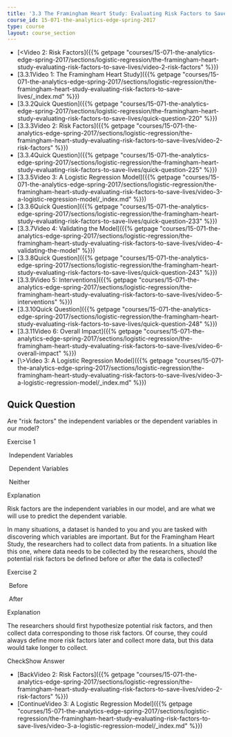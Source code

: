 ```yaml
---
title: '3.3 The Framingham Heart Study: Evaluating Risk Factors to Save Lives '
course_id: 15-071-the-analytics-edge-spring-2017
type: course
layout: course_section
---
```

*   [<Video 2: Risk Factors]({{% getpage "courses/15-071-the-analytics-edge-spring-2017/sections/logistic-regression/the-framingham-heart-study-evaluating-risk-factors-to-save-lives/video-2-risk-factors" %}})
*   [3.3.1Video 1: The Framingham Heart Study]({{% getpage "courses/15-071-the-analytics-edge-spring-2017/sections/logistic-regression/the-framingham-heart-study-evaluating-risk-factors-to-save-lives/_index.md" %}})
*   [3.3.2Quick Question]({{% getpage "courses/15-071-the-analytics-edge-spring-2017/sections/logistic-regression/the-framingham-heart-study-evaluating-risk-factors-to-save-lives/quick-question-220" %}})
*   [3.3.3Video 2: Risk Factors]({{% getpage "courses/15-071-the-analytics-edge-spring-2017/sections/logistic-regression/the-framingham-heart-study-evaluating-risk-factors-to-save-lives/video-2-risk-factors" %}})
*   [3.3.4Quick Question]({{% getpage "courses/15-071-the-analytics-edge-spring-2017/sections/logistic-regression/the-framingham-heart-study-evaluating-risk-factors-to-save-lives/quick-question-225" %}})
*   [3.3.5Video 3: A Logistic Regression Model]({{% getpage "courses/15-071-the-analytics-edge-spring-2017/sections/logistic-regression/the-framingham-heart-study-evaluating-risk-factors-to-save-lives/video-3-a-logistic-regression-model/_index.md" %}})
*   [3.3.6Quick Question]({{% getpage "courses/15-071-the-analytics-edge-spring-2017/sections/logistic-regression/the-framingham-heart-study-evaluating-risk-factors-to-save-lives/quick-question-233" %}})
*   [3.3.7Video 4: Validating the Model]({{% getpage "courses/15-071-the-analytics-edge-spring-2017/sections/logistic-regression/the-framingham-heart-study-evaluating-risk-factors-to-save-lives/video-4-validating-the-model" %}})
*   [3.3.8Quick Question]({{% getpage "courses/15-071-the-analytics-edge-spring-2017/sections/logistic-regression/the-framingham-heart-study-evaluating-risk-factors-to-save-lives/quick-question-243" %}})
*   [3.3.9Video 5: Interventions]({{% getpage "courses/15-071-the-analytics-edge-spring-2017/sections/logistic-regression/the-framingham-heart-study-evaluating-risk-factors-to-save-lives/video-5-interventions" %}})
*   [3.3.10Quick Question]({{% getpage "courses/15-071-the-analytics-edge-spring-2017/sections/logistic-regression/the-framingham-heart-study-evaluating-risk-factors-to-save-lives/quick-question-248" %}})
*   [3.3.11Video 6: Overall Impact]({{% getpage "courses/15-071-the-analytics-edge-spring-2017/sections/logistic-regression/the-framingham-heart-study-evaluating-risk-factors-to-save-lives/video-6-overall-impact" %}})
*   [\\>Video 3: A Logistic Regression Model]({{% getpage "courses/15-071-the-analytics-edge-spring-2017/sections/logistic-regression/the-framingham-heart-study-evaluating-risk-factors-to-save-lives/video-3-a-logistic-regression-model/_index.md" %}})

Quick Question
--------------

Are "risk factors" the independent variables or the dependent variables in our model?

Exercise 1

&nbsp;Independent Variables&nbsp;

&nbsp;Dependent Variables&nbsp;

&nbsp;Neither&nbsp;

Explanation

Risk factors are the independent variables in our model, and are what we will use to predict the dependent variable.

In many situations, a dataset is handed to you and you are tasked with discovering which variables are important. But for the Framingham Heart Study, the researchers had to collect data from patients. In a situation like this one, where data needs to be collected by the researchers, should the potential risk factors be defined before or after the data is collected?

Exercise 2

&nbsp;Before&nbsp;

&nbsp;After&nbsp;

Explanation

The researchers should first hypothesize potential risk factors, and then collect data corresponding to those risk factors. Of course, they could always define more risk factors later and collect more data, but this data would take longer to collect.

CheckShow Answer

*   [BackVideo 2: Risk Factors]({{% getpage "courses/15-071-the-analytics-edge-spring-2017/sections/logistic-regression/the-framingham-heart-study-evaluating-risk-factors-to-save-lives/video-2-risk-factors" %}})
*   [ContinueVideo 3: A Logistic Regression Model]({{% getpage "courses/15-071-the-analytics-edge-spring-2017/sections/logistic-regression/the-framingham-heart-study-evaluating-risk-factors-to-save-lives/video-3-a-logistic-regression-model/_index.md" %}})